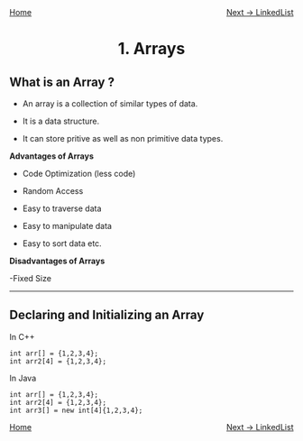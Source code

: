 <div style="display: flex; justify-content: space-between">
<a href="../DSA.md">Home</a>
<br/>
<a href="./2. LinkedList-DSA.md">Next -> LinkedList</a>
</div>

<h1 style="text-align: center">1. Arrays</h1>

## What is an Array ?

- An array is a collection of similar types of data.

- It is a data structure.

- It can store pritive as well as non primitive data types.

**Advantages of Arrays**

- Code Optimization (less code)

- Random Access

- Easy to traverse data

- Easy to manipulate data

- Easy to sort data etc.

**Disadvantages of Arrays**

-Fixed Size

<hr/>

## Declaring and Initializing an Array

In C++
```
int arr[] = {1,2,3,4};
int arr2[4] = {1,2,3,4};
```

In Java
```
int arr[] = {1,2,3,4};
int arr2[4] = {1,2,3,4};
int arr3[] = new int[4]{1,2,3,4};
```

<div style="display: flex; justify-content: space-between">
<a href="../DSA.md">Home</a>
<br/>
<a href="./2. LinkedList-DSA.md">Next -> LinkedList</a>
</div>

